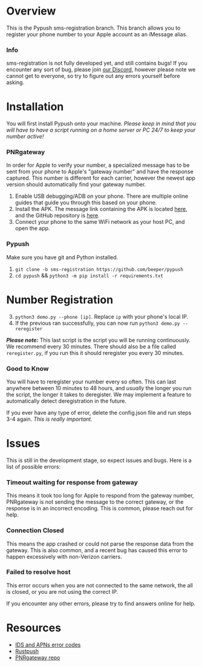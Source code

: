 # Overview
This is the Pypush sms-registration branch. This branch allows you to register your phone number to your Apple account as an iMessage alias.

### Info
sms-registration is not fully developed yet, and still contains bugs! If you encounter any sort of bug, please join [our Discord](https://discord.gg/BtSbcExKJ9), however please note we cannot get to everyone, so try to figure out any errors yourself before asking.

# Installation
You will first install Pypush onto your machine. *Please keep in mind that you will have to have a script running on a home server or PC 24/7 to keep your number active!*

### PNRgateway
In order for Apple to verify your number, a specialized message has to be sent from your phone to Apple's "gateway number" and have the response captured. This number is different for each carrier, however the newest app version should automatically find your gateway number.

1. Enable USB debugging/ADB on your phone. There are multiple online guides that guide you through this based on your phone.
2. Install the APK. The message link containing the APK is located [here](https://discord.com/channels/1130633272595066880/1145177252015915080/1153070972090470481), and the GitHub repository is [here](https://github.com/JJTech0130/PNRGatewayClientV2).
3. Connect your phone to the same WiFi network as your host PC, and open the app.

### Pypush
Make sure you have git and Python installed.

1. `git clone -b sms-registration https://github.com/beeper/pypush`
2. `cd pypush` && `python3 -m pip install -r requirements.txt`

# Number Registration

3. `python3 demo.py --phone [ip]`. Replace `ip` with your phone's local IP.
4. If the previous ran successfully, you can now run `python3 demo.py --reregister`

***Please note:*** This last script is the script you will be running continuously. We recommend every 30 minutes. There should also be a file called `reregister.py`, if you run this it should reregister you every 30 minutes.

### Good to Know

You will have to reregister your number every so often. This can last anywhere between 10 minutes to 48 hours, and *usually* the longer you run the script, the longer it takes to deregister. We may implement a feature to automatically detect deregistration in the future.

If you ever have any type of error, delete the config.json file and run steps 3-4 again. *This is really important.*

# Issues
This is still in the development stage, so expect issues and bugs. Here is a list of possible errors:

### Timeout waiting for response from gateway
This means it took too long for Apple to respond from the gateway number, PNRgateway is not sending the message to the correct gateway, or the response is in an incorrect encoding. This is common, please reach out for help.

### Connection Closed
This means the app crashed or could not parse the response data from the gateway. This is also common, and a recent bug has caused this error to happen excessively with non-Verizon carriers.

### Failed to resolve host
This error occurs when you are not connected to the same network, the all is closed, or you are not using the correct IP.

If you encounter any other errors, please try to find answers online for help.

# Resources
- [IDS and APNs error codes](https://discord.com/channels/1130633272595066880/1130990221920575618/1153062573533577246)
- [Rustpush](https://github.com/TaeHagen/rustpush)
- [PNRgateway repo](https://github.com/JJTech0130/PNRGatewayClientV2)